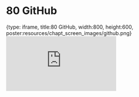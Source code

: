 # 80 GitHub
 
{type: iframe, title:80 GitHub, width:800, height:600, poster:resources/chapt_screen_images/github.png}
![](https://datatrail-jhu.github.io/DataTrail/no_toc/github.html)
 

 
